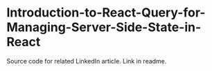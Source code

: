 # Introduction-to-React-Query-for-Managing-Server-Side-State-in-React
Source code for related LinkedIn article. Link in readme.
